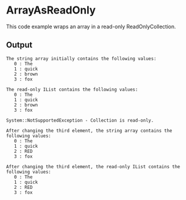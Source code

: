 # ArrayAsReadOnly

This code example wraps an array in a read-only ReadOnlyCollection<T>.

## Output

```
The string array initially contains the following values:
   0 : The
   1 : quick
   2 : brown
   3 : fox

The read-only IList contains the following values:
   0 : The
   1 : quick
   2 : brown
   3 : fox

System::NotSupportedException - Collection is read-only.

After changing the third element, the string array contains the following values:
   0 : The
   1 : quick
   2 : RED
   3 : fox

After changing the third element, the read-only IList contains the following values:
   0 : The
   1 : quick
   2 : RED
   3 : fox
```
